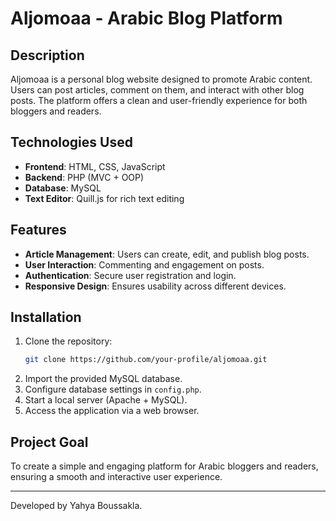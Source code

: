 # Aljomoaa - Arabic Blog Platform

## Description
Aljomoaa is a personal blog website designed to promote Arabic content. Users can post articles, comment on them, and interact with other blog posts. The platform offers a clean and user-friendly experience for both bloggers and readers.

## Technologies Used
- **Frontend**: HTML, CSS, JavaScript
- **Backend**: PHP (MVC + OOP)
- **Database**: MySQL
- **Text Editor**: Quill.js for rich text editing

## Features
- **Article Management**: Users can create, edit, and publish blog posts.
- **User Interaction**: Commenting and engagement on posts.
- **Authentication**: Secure user registration and login.
- **Responsive Design**: Ensures usability across different devices.

## Installation
1. Clone the repository:
   ```bash
   git clone https://github.com/your-profile/aljomoaa.git
   ```
2. Import the provided MySQL database.
3. Configure database settings in `config.php`.
4. Start a local server (Apache + MySQL).
5. Access the application via a web browser.

## Project Goal
To create a simple and engaging platform for Arabic bloggers and readers, ensuring a smooth and interactive user experience.

---
Developed by Yahya Boussakla.

